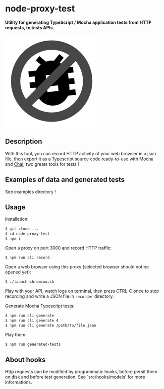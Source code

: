 # node-proxy-test

**Utility for generating TypeScript / Mocha application tests from HTTP requests, to tests APIs.**

![Image of Yaktocat](doc/icon.png)

## Description

With this tool, you can record HTTP activity of your web browser in a json file, then export it 
as a [Typescript](http://www.typescriptlang.org) source code ready-to-use with [Mocha](https://mochajs.org) 
and [Chai](http://chaijs.com/), two greats tools for tests !

## Examples of data and generated tests 

See examples directory !

## Usage

Installation:
    
    $ git clone ...
    $ cd node-proxy-test
    $ npm i
    
Open a proxy on port 3000 and record HTTP traffic:     
    
    $ npm run cli record  

Open a web browser using this proxy (selected browser should not be opened yet):

    $ ./launch-chromium.sh
    
Play with your API, watch logs on terminal, then press CTRL-C once to stop recording and write a JSON 
file in `recorder` directory.     

Generate Mocha Typescript tests:

    $ npm run cli generate
    $ npm run cli generate 4
    $ npm run cli generate /path/to/file.json
    
Play them:

    $ npm run generated-tests
    
## About hooks

Http requests can be modified by programmatic hooks, before persit them on disk and before 
test generation. See `src/hooks/models' for more informations.
